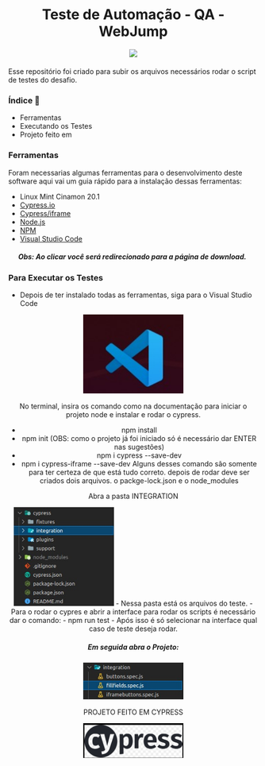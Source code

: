 <h1>
    <div align='center'>Teste de Automação - QA - WebJump</div>
</h1>
<div align='center'>
    <img src="http://img.shields.io/static/v1?label=STATUS%20&message=CONCLUIDO&color=-green"/>
</div>
</br>
Esse repositório foi criado para subir os arquivos necessários rodar o script de testes do desafio.

### Índice :scroll: 
- Ferramentas
- Executando os Testes
- Projeto feito em

### Ferramentas

Foram necessarias algumas ferramentas para o desenvolvimento deste software aqui vai um guia rápido para a instalação dessas ferramentas:



- Linux Mint Cinamon 20.1 
- [Cypress.io](https://docs.cypress.io/guides/getting-started/installing-cypress)
- [Cypress/iframe](https://npm.io/package/cypress-iframe)
- [Node.js](https://nodejs.org/en/download/)
- [NPM](https://docs.npmjs.com/downloading-and-installing-node-js-and-npm)
- [Visual Studio Code](https://code.visualstudio.com/download)

##### &nbsp;&nbsp;&nbsp;&nbsp;&nbsp;&nbsp;Obs: Ao clicar você será redirecionado para a página de download.

### Para Executar os Testes

- Depois de ter instalado todas as ferramentas, siga para o Visual Studio Code
 <div align='center'>
     <img src='/imagensReadme/vscode.jpeg' width=40% height=40%>
   
   No terminal, insira os comando como na documentação para iniciar o projeto node e instalar e rodar o cypress.

  - npm install
  - npm init (OBS: como o projeto já foi iniciado só é necessário dar ENTER nas sugestões)
  - npm i cypress --save-dev
  - npm i cypress-iframe --save-dev
    Alguns desses comando são somente para ter certeza de que está tudo correto. 
        depois de rodar deve ser criados dois arquivos. o packge-lock.json e o node_modules


  Abra a pasta INTEGRATION
    
<img src='/imagensReadme/estrutura-pastas.jpeg' width=40% height=40%>
  - Nessa pasta está os arquivos do teste.
  - Para o rodar o cypres e abrir a interface para rodar os scripts é necessário dar o comando:
    - npm run test
  - Após isso é só selecionar na interface qual caso de teste deseja rodar.

 ##### Em seguida abra o Projeto:
    
<img src='/imagensReadme/testes.jpeg' width=40% height=40%>
     
      
 PROJETO FEITO EM CYPRESS
    
<img src='/imagensReadme/cypress.jpeg' width=40% height=40%>
 
